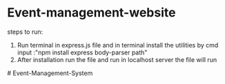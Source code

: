 ﻿# Event-management-website

 steps to run: 

 1) Run terminal in express.js file and in terminal install the utilities by cmd input :"npm install express body-parser path"
 2) After installation run the file and run in localhost server the file will run



#   E v e n t - M a n a g e m e n t - S y s t e m  
 